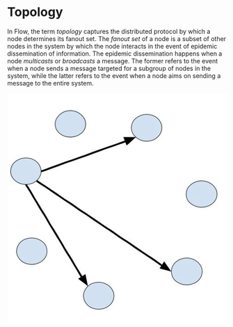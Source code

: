 # Topology
In Flow, the term _topology_ captures the distributed protocol by which a node determines its
fanout set. The _fanout set_ of a node is a subset of other nodes in the system by which the node 
interacts in the event of epidemic dissemination of information. The epidemic dissemination happens when a 
node _multicasts_ or _broadcasts_ a message. The former refers to the event when a node sends a message
targeted for a subgroup of nodes in the system, while the latter refers to the event when a node aims on sending
a message to the entire system. 

![all text](topology.png)
